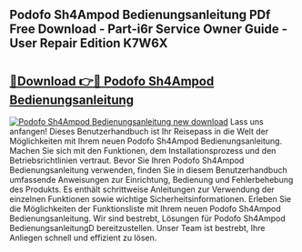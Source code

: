 ## Podofo Sh4Ampod Bedienungsanleitung PDf Free Download - Part-i6r Service Owner Guide - User Repair Edition K7W6X

# <h2><a href="http://df2czi.blite.top/?on=Podofo+Sh4Ampod+Bedienungsanleitung">🔗Download 👉🔴 Podofo Sh4Ampod Bedienungsanleitung</a></h2>

[![Podofo Sh4Ampod Bedienungsanleitung new download](https://i.imgur.com/lujVjoI.png)](http://df2czi.blite.top/?on=Podofo+Sh4Ampod+Bedienungsanleitung)
Lass uns anfangen! Dieses Benutzerhandbuch ist Ihr Reisepass in die Welt der Möglichkeiten mit Ihrem neuen Podofo Sh4Ampod Bedienungsanleitung. Machen Sie sich mit den Funktionen, dem Installationsprozess und den Betriebsrichtlinien vertraut. Bevor Sie Ihren Podofo Sh4Ampod Bedienungsanleitung verwenden, finden Sie in diesem Benutzerhandbuch umfassende Anweisungen zur Einrichtung, Bedienung und Fehlerbehebung des Produkts. Es enthält schrittweise Anleitungen zur Verwendung der einzelnen Funktionen sowie wichtige Sicherheitsinformationen. Erleben Sie die Möglichkeiten der Funktionsliste mit Ihrem neuen Podofo Sh4Ampod Bedienungsanleitung. Wir sind bestrebt, Lösungen für Podofo Sh4Ampod BedienungsanleitungD bereitzustellen. Unser Team ist bestrebt, Ihre Anliegen schnell und effizient zu lösen.
